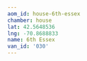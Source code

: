 ```yaml
---
aom_id: house-6th-essex
chamber: house
lat: 42.5648536
lng: -70.8688833
name: 6th Essex
van_id: '030'
---
```

